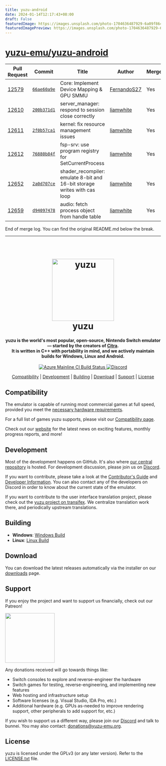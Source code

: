 ```yaml
---
title: yuzu-android
date: 2024-01-14T12:17:43+08:00
draft: False
featuredImage: https://images.unsplash.com/photo-1704636487929-6a09f864d53f?ixid=M3w0NjAwMjJ8MHwxfHJhbmRvbXx8fHx8fHx8fDE3MDUyMDU3Mzl8&ixlib=rb-4.0.3
featuredImagePreview: https://images.unsplash.com/photo-1704636487929-6a09f864d53f?ixid=M3w0NjAwMjJ8MHwxfHJhbmRvbXx8fHx8fHx8fDE3MDUyMDU3Mzl8&ixlib=rb-4.0.3
---
```


# [yuzu-emu/yuzu-android](https://github.com/yuzu-emu/yuzu-android)

| Pull Request | Commit | Title | Author | Merged? |
|----|----|----|----|----|
| [12579](https://github.com/yuzu-emu/yuzu-android//pull/12579) | [`66ae60a9e`](https://github.com/yuzu-emu/yuzu-android//pull/12579/files) | Core: Implement Device Mapping & GPU SMMU | [FernandoS27](https://github.com/FernandoS27/) | Yes |
| [12610](https://github.com/yuzu-emu/yuzu-android//pull/12610) | [`200b371d1`](https://github.com/yuzu-emu/yuzu-android//pull/12610/files) | server_manager: respond to session close correctly | [liamwhite](https://github.com/liamwhite/) | Yes |
| [12611](https://github.com/yuzu-emu/yuzu-android//pull/12611) | [`2f0b57ca1`](https://github.com/yuzu-emu/yuzu-android//pull/12611/files) | kernel: fix resource management issues | [liamwhite](https://github.com/liamwhite/) | Yes |
| [12612](https://github.com/yuzu-emu/yuzu-android//pull/12612) | [`76880b84f`](https://github.com/yuzu-emu/yuzu-android//pull/12612/files) | fsp-srv: use program registry for SetCurrentProcess | [liamwhite](https://github.com/liamwhite/) | Yes |
| [12652](https://github.com/yuzu-emu/yuzu-android//pull/12652) | [`2a0d707ce`](https://github.com/yuzu-emu/yuzu-android//pull/12652/files) | shader_recompiler: emulate 8-bit and 16-bit storage writes with cas loop | [liamwhite](https://github.com/liamwhite/) | Yes |
| [12659](https://github.com/yuzu-emu/yuzu-android//pull/12659) | [`d94097478`](https://github.com/yuzu-emu/yuzu-android//pull/12659/files) | audio: fetch process object from handle table | [liamwhite](https://github.com/liamwhite/) | Yes |


End of merge log. You can find the original README.md below the break.

-----

<!--
SPDX-FileCopyrightText: 2018 yuzu Emulator Project
SPDX-License-Identifier: GPL-2.0-or-later
-->

<h1 align="center">
  <br>
  <a href="https://yuzu-emu.org/"><img src="https://raw.githubusercontent.com/yuzu-emu/yuzu-assets/master/icons/icon.png" alt="yuzu" width="200"></a>
  <br>
  <b>yuzu</b>
  <br>
</h1>

<h4 align="center"><b>yuzu</b> is the world's most popular, open-source, Nintendo Switch emulator — started by the creators of <a href="https://citra-emu.org" target="_blank">Citra</a>.
<br>
It is written in C++ with portability in mind, and we actively maintain builds for Windows, Linux and Android.
</h4>

<p align="center">
    <a href="https://dev.azure.com/yuzu-emu/yuzu/">
        <img src="https://dev.azure.com/yuzu-emu/yuzu/_apis/build/status/yuzu%20mainline?branchName=master"
            alt="Azure Mainline CI Build Status">
    </a>
    <a href="https://discord.com/invite/u77vRWY">
        <img src="https://img.shields.io/discord/398318088170242053?color=5865F2&label=yuzu&logo=discord&logoColor=white"
            alt="Discord">
    </a>
</p>

<p align="center">
  <a href="#compatibility">Compatibility</a> |
  <a href="#development">Development</a> |
  <a href="#building">Building</a> |
  <a href="#download">Download</a> |
  <a href="#support">Support</a> |
  <a href="#license">License</a>
</p>

## Compatibility

The emulator is capable of running most commercial games at full speed, provided you meet the [necessary hardware requirements](https://yuzu-emu.org/help/quickstart/#hardware-requirements).

For a full list of games yuzu supports, please visit our [Compatibility page](https://yuzu-emu.org/game/).

Check out our [website](https://yuzu-emu.org/) for the latest news on exciting features, monthly progress reports, and more!

## Development

Most of the development happens on GitHub. It's also where [our central repository](https://github.com/yuzu-emu/yuzu) is hosted. For development discussion, please join us on [Discord](https://discord.com/invite/u77vRWY).

If you want to contribute, please take a look at the [Contributor's Guide](https://github.com/yuzu-emu/yuzu/wiki/Contributing) and [Developer Information](https://github.com/yuzu-emu/yuzu/wiki/Developer-Information).
You can also contact any of the developers on Discord in order to know about the current state of the emulator.

If you want to contribute to the user interface translation project, please check out the [yuzu project on transifex](https://www.transifex.com/yuzu-emulator/yuzu). We centralize translation work there, and periodically upstream translations.

## Building

* __Windows__: [Windows Build](https://github.com/yuzu-emu/yuzu/wiki/Building-For-Windows)
* __Linux__: [Linux Build](https://github.com/yuzu-emu/yuzu/wiki/Building-For-Linux)

## Download

You can download the latest releases automatically via the installer on our [downloads](https://yuzu-emu.org/downloads/) page.


## Support

If you enjoy the project and want to support us financially, check out our Patreon!

<a href="https://www.patreon.com/yuzuteam">
    <img src="https://c5.patreon.com/external/logo/become_a_patron_button@2x.png" width="160">
</a>

Any donations received will go towards things like:
* Switch consoles to explore and reverse-engineer the hardware
* Switch games for testing, reverse-engineering, and implementing new features
* Web hosting and infrastructure setup
* Software licenses (e.g. Visual Studio, IDA Pro, etc.)
* Additional hardware (e.g. GPUs as-needed to improve rendering support, other peripherals to add support for, etc.)

If you wish to support us a different way, please join our [Discord](https://discord.gg/u77vRWY) and talk to bunnei. You may also contact: donations@yuzu-emu.org.

## License

yuzu is licensed under the GPLv3 (or any later version). Refer to the [LICENSE.txt](https://github.com/yuzu-emu/yuzu/blob/master/LICENSE.txt) file.
